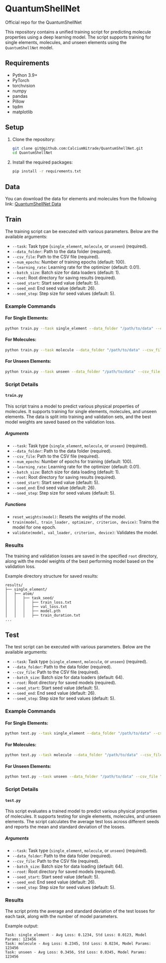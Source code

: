 # QuantumShellNet
Official repo for the QuantumShellNet

This repository contains a unified training script for predicting molecule properties using a deep learning model. The script supports training for single elements, molecules, and unseen elements using the `QuantumShellNet` model.

## Requirements

- Python 3.9+
- PyTorch
- torchvision
- numpy
- pandas
- Pillow
- tqdm
- matplotlib

## Setup

1. Clone the repository:

    ```bash
    git clone git@github.com:CalciumNitrade/QuantumShellNet.git
    cd QuantumShellNet
    ```

2. Install the required packages:

    ```bash
    pip install -r requirements.txt
    ```
## Data

You can download the data for elements and molecules from the following link: [QuantumShellNet Data](https://tamucs-my.sharepoint.com/:f:/r/personal/hasan_kurban_tamu_edu/Documents/KIL-OneDrive/Can%20Polat/QuantumShellNet/data?csf=1&web=1&e=fKnD5n)

## Train

The training script can be executed with various parameters. Below are the available arguments:

- `--task`: Task type (`single_element`, `molecule`, or `unseen`) (required).
- `--data_folder`: Path to the data folder (required).
- `--csv_file`: Path to the CSV file (required).
- `--num_epochs`: Number of training epochs (default: 100).
- `--learning_rate`: Learning rate for the optimizer (default: 0.01).
- `--batch_size`: Batch size for data loaders (default: 1).
- `--root`: Root directory for saving results (required).
- `--seed_start`: Start seed value (default: 5).
- `--seed_end`: End seed value (default: 26).
- `--seed_step`: Step size for seed values (default: 5).

### Example Commands

#### For Single Elements:
```bash
python train.py --task single_element --data_folder "/path/to/data" --csv_file "/path/to/csv" --save_folder "/path/to/root"
```

#### For Molecules:
```bash
python train.py --task molecule --data_folder "/path/to/data" --csv_file "/path/to/csv" --save_folder "/path/to/root"
```

#### For Unseen Elements:
```bash
python train.py --task unseen --data_folder "/path/to/data" --csv_file "/path/to/csv" --save_folder "/path/to/root"
```

### Script Details

#### `train.py`

This script trains a model to predict various physical properties of molecules. It supports training for single elements, molecules, and unseen elements. The data is split into training and validation sets, and the best model weights are saved based on the validation loss.

##### Arguments

- `--task`: Task type (`single_element`, `molecule`, or `unseen`) (required).
- `--data_folder`: Path to the data folder (required).
- `--csv_file`: Path to the CSV file (required).
- `--num_epochs`: Number of epochs for training (default: 100).
- `--learning_rate`: Learning rate for the optimizer (default: 0.01).
- `--batch_size`: Batch size for data loading (default: 1).
- `--root`: Root directory for saving results (required).
- `--seed_start`: Start seed value (default: 5).
- `--seed_end`: End seed value (default: 26).
- `--seed_step`: Step size for seed values (default: 5).

##### Functions

- `reset_weights(model)`: Resets the weights of the model.
- `train(model, train_loader, optimizer, criterion, device)`: Trains the model for one epoch.
- `validate(model, val_loader, criterion, device)`: Validates the model.

### Results

The training and validation losses are saved in the specified `root` directory, along with the model weights of the best performing model based on the validation loss. 

Example directory structure for saved results:
```
results/
├── single_element/
│   ├── atom/
│   │   ├── task_seed/
│   │   │   ├── train_loss.txt
│   │   │   ├── val_loss.txt
│   │   │   ├── model.pth
│   │   │   ├── train_duration.txt
...
```

## Test

The test script can be executed with various parameters. Below are the available arguments:

- `--task`: Task type (`single_element`, `molecule`, or `unseen`) (required).
- `--data_folder`: Path to the data folder (required).
- `--csv_file`: Path to the CSV file (required).
- `--batch_size`: Batch size for data loaders (default: 64).
- `--root`: Root directory for saved models (required).
- `--seed_start`: Start seed value (default: 5).
- `--seed_end`: End seed value (default: 26).
- `--seed_step`: Step size for seed values (default: 5).

### Example Commands

#### For Single Elements:
```bash
python test.py --task single_element --data_folder "/path/to/data" --csv_file "/path/to/csv" --root "/path/to/root"
```

#### For Molecules:
```bash
python test.py --task molecule --data_folder "/path/to/data" --csv_file "/path/to/csv" --root "/path/to/root"
```

#### For Unseen Elements:
```bash
python test.py --task unseen --data_folder "/path/to/data" --csv_file "/path/to/csv" --root "/path/to/root"
```

### Script Details

#### `test.py`

This script evaluates a trained model to predict various physical properties of molecules. It supports testing for single elements, molecules, and unseen elements. The script calculates the average test loss across different seeds and reports the mean and standard deviation of the losses.

##### Arguments

- `--task`: Task type (`single_element`, `molecule`, or `unseen`) (required).
- `--data_folder`: Path to the data folder (required).
- `--csv_file`: Path to the CSV file (required).
- `--batch_size`: Batch size for data loading (default: 64).
- `--root`: Root directory for saved models (required).
- `--seed_start`: Start seed value (default: 5).
- `--seed_end`: End seed value (default: 26).
- `--seed_step`: Step size for seed values (default: 5).

### Results

The script prints the average and standard deviation of the test losses for each task, along with the number of model parameters. 

Example output:

```
Task: single_element - Avg Loss: 0.1234, Std Loss: 0.0123, Model Params: 123456
Task: molecule - Avg Loss: 0.2345, Std Loss: 0.0234, Model Params: 123456
Task: unseen - Avg Loss: 0.3456, Std Loss: 0.0345, Model Params: 123456
```
